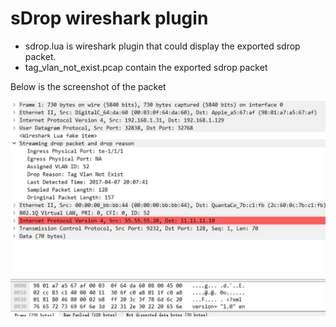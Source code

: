 # sDrop wireshark plugin

- sdrop.lua is wireshark plugin that could display the exported sdrop packet.
- tag\_vlan\_not\_exist.pcap contain the exported sdrop packet 

Below is the screenshot of the packet

![tag\_vlan\_not\_exist](./tag_vlan_not_exist.png)

